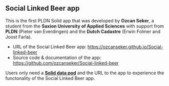 <H2>Social Linked Beer app</H2>

This is the first PLDN Solid app that was developed by <strong>Ozcan Seker</strong>, a student from the <strong>Saxion University of Applied Sciences</strong> with support from <strong>PLDN</strong> (Pieter van Everdingen) and the <strong>Dutch Cadastre</strong> (Erwin Folmer and Joost Farla).

- URL of the Social Linked Beer app: https://ozcanseker.github.io/Social-linked-beer
- Source code & documentation of the app: https://github.com/ozcanseker/Social-linked-beer

Users only need a <strong>[Solid data pod](https://solidproject.org/use-solid/)</strong> and the URL to the app to experience the functonality of the Social Linked Beer app.
